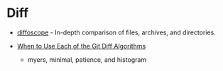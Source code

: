 Diff
====

* [diffoscope](https://diffoscope.org/) - In-depth comparison of files, archives, and directories.

* [When to Use Each of the Git Diff Algorithms](https://luppeng.wordpress.com/2020/10/10/when-to-use-each-of-the-git-diff-algorithms/)
    * myers, minimal, patience, and histogram
